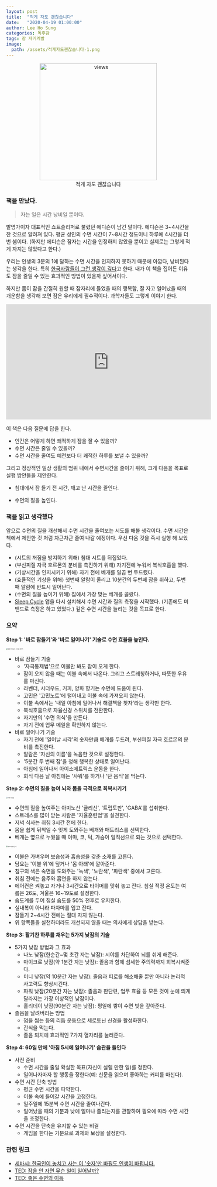 ```yaml
---
layout: post
title:  "적게 자도 괜찮습니다"
date:   "2020-04-19 01:00:00"
author: Lee Ho Sung
categories: 독후감
tags: 잠 자기계발 
image:
  path: /assets/적게자도괜찮습니다-1.png
---
```


<center>
        <figure>
                <img src="https://blog.novice.io/assets/적게자도괜찮습니다-1.png" width="320" alt="views">
                <figcaption>적게 자도 괜찮습니다</figcaption>
        </figure>
</center>

### 책을 만났다.

> 자는 일은 시간 낭비일 뿐이다.

발명가이자 대표적인 쇼트슬리퍼로 불렸던 에디슨이 남긴 말이다. 에디슨은 3~4시간을 잔 것으로 알려져 있다. 평균 성인의 수면 시간이 7~8시간 정도이니 하루에 4시간을 더 번 셈이다. (하지만 에디슨은 잠자는 시간을 인정하지 않았을 뿐이고 실제로는 그렇게 적게 자지는 않았다고 한다.)

우리는 인생의 3분의 1에 달하는 수면 시간을 인지하지 못하기 때문에 아깝다, 낭비된다는 생각을 한다. 특히 [한국사람들이 그런 생각이 깊다](https://www.youtube.com/watch?v=MenYHcLC16M&feature=emb_title)고 한다. 내가 이 책을 집어든 이유도 잠을 줄일 수 있는 효과적인 방법이 있을까 싶어서이다.

하지만 몸이 잠을 간절히 원할 때 잠자리에 들었을 때의 행복함, 잘 자고 일어났을 때의 개운함을 생각해 보면 잠은 우리에게 필수적이다. 과학자들도 그렇게 이야기 한다. 

<iframe width="560" height="315" src="https://www.youtube.com/embed/gedoSfZvBgE" frameborder="0" allow="accelerometer; autoplay; encrypted-media; gyroscope; picture-in-picture" allowfullscreen></iframe>

이 책은 다음 질문에 답을 한다. 

- 인간은 어떻게 하면 쾌적하게 잠을 잘 수 있을까?
- 수면 시간은 줄일 수 있을까?
- 수면 시간을 줄여도 예전보다 더 쾌적한 하루를 보낼 수 있을까?

그리고 정상적인 일상 생활의 범위 내에서 수면시간을 줄이기 위해, 크게 다음을 목표로 실행 방안들을 제안한다.

- 침대에서 잠 들기 전 시간, 깨고 난 시간을 줄인다.

- 수면의 질을 높인다.

  

### 책을 읽고 생각했다

앞으로 수면의 질을 개선해서 수면 시간을 줄여보는 시도를 해볼 생각이다. 수면 시간은 책에서 제안한 것 처럼 차근차근 줄여 나갈 예정이다. 우선 다음 것을 즉시 실행 해 보았다.

- (시트의 꺼짐을 방지하기 위해) 침대 시트를 뒤집었다.
- (부신피질 자극 호르몬의 분비를 촉진하기 위해) 자기전에 누워서 복식호흡을 했다.
- (기상시간을 인지시키기 위해) 자기 전에 베개를 일곱 번 두드렸다.
- (효율적인 기상을 위해) 첫번째 알람이 울리고 10분간의 두번째 잠을 취하고, 두번째 알람에 반드시 일어난다.
- (수면의 질을 높이기 위해) 집에서 가장 맞는 베개를 골랐다.
- [Sleep Cycle](https://www.sleepcycle.com/) 앱을 다시 설치해서 수면 시간과 질의 측정을 시작했다. (기존에도 미밴드로 측정은 하고 있었다.) 깊은 수면 시간을 늘리는 것을 목표로 한다.

### 요약

**Step 1:  '바로 잠들기'와 '바로 일어나기' 기술로 수면 효율을 높인다.**

<img src="https://blog.novice.io/assets/적게자도괜찮습니다-2.png" alt="침대 위에 있는 시간을 줄이기" style="zoom:25%;" />

- 바로 잠들기 기술
  - '자극통제법'으로 이불만 봐도 잠이 오게 한다.
  - 잠이 오지 않을 때는 이불 속에서 나온다. 그리고 스트레칭하거나, 따뜻한 우유를 마신다.
  - 라벤더, 시더우드, 커피, 양파 향기는 수면에 도움이 된다.
  - 고민은 '고민노트'에 털어내고 이불 속에 가져오지 않는다.
  - 이불 속에서는 '내일 아침에 일어나서 해결책을 찾자'라는 생각만 한다.
  - 복식호흡으로 자율신경 스위치를 전환한다.
  - 자기만의 '수면 의식'을 만든다.
  - 자기 전에 업무 메일을 확인하지 않는다.
- 바로 일어나기 기술
  - 자기 전에 '일어날 시각'의 숫자만큼 베개를 두드려, 부신피질 자극 호르몬의 분비를 촉진한다.
  - 알람은 '자신의 이름'을 녹음한 것으로 설정한다.
  - '5분간 두 번째 잠'을 청해 행복한 상태로 일어난다.
  - 아침에 일어나서 아이소메트릭스 운동을 한다.
  - 회식 다음 날 아침에는 '샤워'를 하거나 '단 음식'을 먹는다.

**Step 2: 수면의 질을 높여 뇌와 몸을 극적으로 회복시키기** 

<img src="https://blog.novice.io/assets/적게자도괜찮습니다-3.png" alt="수면 싸이클" style="zoom:25%;" />

- 수면의 질을 높여주는 아미노산 '글리신', '트립토판', 'GABA'를 섭취한다.
- 스트레스를 많이 받는 사람은 '자율훈련법'을 실천한다.
- 저녁 식사는 취침 3시간 전에 한다.
- 몸을 쉽게 뒤척일 수 잇게 도와주는 베개와 매트리스를 선택한다.
- 베개는 옆으로 누웠을 때 이마, 코, 턱, 가슴이 일직선으로 되는 것으로 선택한다.

<img src="https://blog.novice.io/assets/적게자도괜찮습니다-4.png" alt="좋은 베개의 높이" style="zoom:25%;" />

- 이불은 가벼우며 보습성과 흡습성을 갖춘 소재를 고른다.
- 담요는 '이불 위'에 덮거나 '몸 아래'에 깔아준다.
- 침구의 색은 숙면을 도와주는 '녹색', '노란색', '파란색' 중에서 고른다.
- 취침 전에는 음주와 흡연을 하지 않는다.
- 에어컨은 켜놓고 자거나 3시간으로 타이머를 맞춰 놓고 잔다. 침실 적정 온도는 여름은 26도, 겨울은 16~19도로 설정한다.
- 습도계를 두어 침실 습도를 50% 전후로 유지한다.
- 실내복이 아니라 파자마를 입고 잔다.
- 잠들기 2~4시간 전에는 절대 자지 않는다.
- 위 항목들을 실천하더라도 개선되지 않을 때는 의사에게 상담을 받는다.

**Step 3: 활기찬 하루를 채우는 5가지 낮잠의 기술**

- 5가지 낮잠 방법과 그 효과
  - 나노 낮잠(한순간~몇 초간 자는 낮잠): 시야를 차단하여 뇌를 쉬게 해준다.
  - 마이크로 낮잠(약 1분간 자는 낮잠): 졸음과 함께 섬세한 주의력까지 회복시켜준다.
  - 미니 낮잠(약 10분간 자는 낮잠): 졸음과 피로를 해소해줄 뿐만 아니라 논리적 사고력도 향상시킨다.
  - 파워 낮잠(20분간 자는 낮잠): 졸음과 판단련, 업무 효율 등 모든 것이 눈에 띄게 달라지는 가장 이상적인 낮잠이다.
  - 홀리데이 낮잠(90분간 자는 낮잠): 평일에 쌓이 수면 빚을 갚아준다.
- 졸음을 날려버리는 방법
  - 껌을 씹는 등의 리듬 운동으로 세로토닌 신경을 활성화한다.
  - 간식을 먹는다.
  - 졸음 퇴치에 효과적인 7가지 혈자리를 눌러준다.

**Step 4: 60일 만에 '아침 5시에 일어나기' 습관을 들인다**

- 사전 준비
  - 수면 시간을 줄일 확실한 목표(자신이 설렐 만한 일)를 정한다.
  - 일어나자마자 할 행동을 정한다(예: 신문을 읽으며 좋아하는 커피를 마신다).
- 수면 시간 단축 방법
  - 평균 수면 시간을 파악한다.
  - 이불 속에 들어갈 시간을 고정한다.
  - 일주일에 15분씩 수면 시간을 줄여나간다.
  - 일어났을 때의 기분과 낮에 얼마나 졸리는지를 관찰하여 필요에 따라 수면 시간을 조정한다.
- 수면 시간을 단축을 유지할 수 있는 비결
  - 게임을 한다는 기분으로 과제와 보상을 설정한다.

### 관련 링크

- [세바시: 한국인이 놓치고 사는 이 '숫자'만 바꿔도 인생이 바뀝니다.](https://www.youtube.com/watch?v=MenYHcLC16M&feature=emb_title)
- [TED: 잠을 안 자면 무슨 일이 일어날까?](https://www.youtube.com/watch?v=dqONk48l5vY&feature=emb_title)
- [TED: 좋은 수면의 이득](https://www.youtube.com/watch?v=gedoSfZvBgE)
